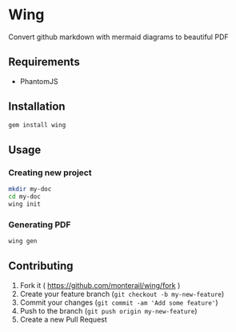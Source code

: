 # Wing

Convert github markdown with mermaid diagrams to beautiful PDF

## Requirements
- PhantomJS

## Installation

```bash
gem install wing
```

## Usage

### Creating new project

```bash
mkdir my-doc
cd my-doc
wing init
```

### Generating PDF

```bash
wing gen
```


## Contributing

1. Fork it ( https://github.com/monterail/wing/fork )
2. Create your feature branch (`git checkout -b my-new-feature`)
3. Commit your changes (`git commit -am 'Add some feature'`)
4. Push to the branch (`git push origin my-new-feature`)
5. Create a new Pull Request
